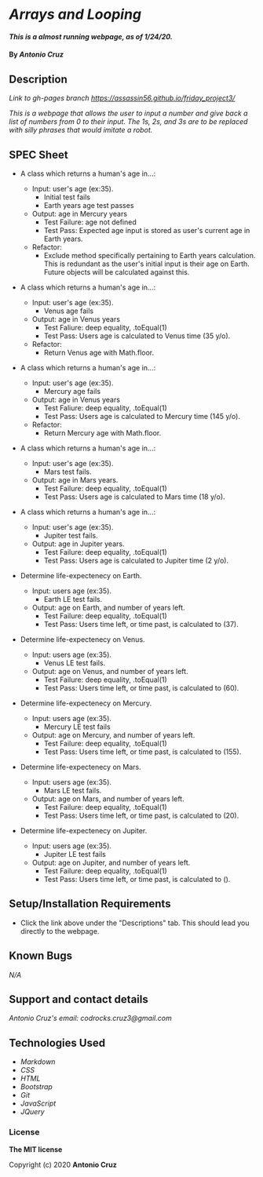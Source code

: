 # _Arrays and Looping_

#### _This is a almost running webpage, as of 1/24/20._

#### By _**Antonio Cruz**_

## Description

_Link to gh-pages branch_
_https://assassin56.github.io/friday_project3/_

_This is a webpage that allows the user to input a number and give back a list of numbers from 0 to their input. The 1s, 2s, and 3s are to be replaced with silly phrases that would imitate a robot._

## SPEC Sheet

* A class which returns a human's age in...:
   * Input: user's age (ex:35).
      * Initial test fails
      * Earth years age test passes
   * Output: age in Mercury years
      * Test Failure: age not defined
      * Test Pass: Expected age input is stored as user's current age in Earth years.
   * Refactor:
      * Exclude method specifically pertaining to Earth years calculation. This is redundant as the user's initial input is their age on Earth. Future objects will be calculated against this.

* A class which returns a human's age in...:
   * Input: user's age (ex:35).
      * Venus age fails
   * Output: age in Venus years
      * Test Faliure: deep equality, .toEqual(1)
      * Test Pass: Users age is calculated to Venus time (35 y/o).
   * Refactor: 
      * Return Venus age with Math.floor.

* A class which returns a human's age in...:
   * Input: user's age (ex:35).
      * Mercury age fails
   * Output: age in Venus years
      * Test Faliure: deep equality, .toEqual(1)
      * Test Pass: Users age is calculated to Mercury time (145 y/o).
   * Refactor: 
      * Return Mercury age with Math.floor.

* A class which returns a human's age in...:
   * Input: user's age (ex:35).
      * Mars test fails.
   * Output: age in Mars years.
      * Test Failure: deep equality, .toEqual(1)
      * Test Pass: Users age is calculated to Mars time (18 y/o).

* A class which returns a human's age in...:
   * Input: user's age (ex:35).
      * Jupiter test fails.
   * Output: age in Jupiter years.
      * Test Failure: deep equality, .toEqual(1)
      * Test Pass: Users age is calculated to Jupiter time (2 y/o).

* Determine life-expectenecy on Earth.
   * Input: users age (ex:35).
      * Earth LE test fails.
   * Output: age on Earth, and number of years left.
      * Test Failure: deep equality, .toEqual(1)
      * Test Pass: Users time left, or time past, is calculated to (37).

* Determine life-expectenecy on Venus.
   * Input: users age (ex:35).
      * Venus LE test fails.
   * Output: age on Venus, and number of years left.
      * Test Failure: deep equality, .toEqual(1)
      * Test Pass: Users time left, or time past, is calculated to (60).

* Determine life-expectenecy on Mercury.
   * Input: users age (ex:35).
      * Mercury LE test fails
   * Output: age on Mercury, and number of years left.
      * Test Failure: deep equality, .toEqual(1)
      * Test Pass: Users time left, or time past, is calculated to (155).

* Determine life-expectenecy on Mars.
   * Input: users age (ex:35).
      * Mars LE test fails.
   * Output: age on Mars, and number of years left.
      * Test Failure: deep equality, .toEqual(1)
      * Test Pass: Users time left, or time past, is calculated to (20).

* Determine life-expectenecy on Jupiter.
   * Input: users age (ex:35).
      * Jupiter LE test fails
   * Output: age on Jupiter, and number of years left.
      * Test Failure: deep equality, .toEqual(1)
      * Test Pass: Users time left, or time past, is calculated to ().


## Setup/Installation Requirements

* Click the link above under the "Descriptions" tab. This should lead you directly to the webpage.

## Known Bugs

_N/A_

## Support and contact details

_Antonio Cruz's email:_
_codrocks.cruz3@gmail.com_

## Technologies Used

* _Markdown_
* _CSS_
* _HTML_
* _Bootstrap_
* _Git_
* _JavaScript_
* _JQuery_

### License

**The MIT license**

Copyright (c) 2020 **Antonio Cruz**